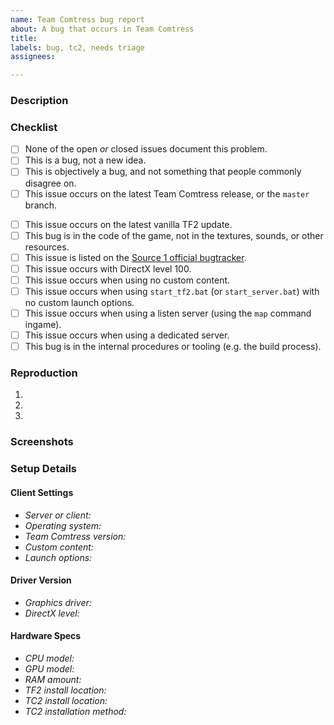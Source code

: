 ```yaml
---
name: Team Comtress bug report
about: A bug that occurs in Team Comtress
title:
labels: bug, tc2, needs triage
assignees:

---
```


### Description
<!-- A clear and concise description of what the bug is -->

### Checklist
<!-- You MUST answer "yes" to the following to open an issue -->
<!-- To tick a checkbox, place an 'x' in it, like so: [x] -->
- [ ] None of the open *or* closed issues document this problem.
- [ ] This is a bug, not a new idea.
- [ ] This is objectively a bug, and not something that people commonly disagree on.
- [ ] This issue occurs on the latest Team Comtress release, or the `master` branch.
<!-- You do NOT have to answer "yes" to the following, but please mark them if relevant -->
<!-- To tick a checkbox, place an 'x' in it, like so: [x] -->
- [ ] This issue occurs on the latest vanilla TF2 update.
- [ ] This bug is in the code of the game, not in the textures, sounds, or other resources.
- [ ] This issue is listed on the [Source 1 official bugtracker](https://github.com/ValveSoftware/Source-1-Games/issues).
- [ ] This issue occurs with DirectX level 100.
- [ ] This issue occurs when using no custom content.
- [ ] This issue occurs when using `start_tf2.bat` (or `start_server.bat`) with no custom launch options.
- [ ] This issue occurs when using a listen server (using the `map` command ingame).
- [ ] This issue occurs when using a dedicated server.
- [ ] This bug is in the internal procedures or tooling (e.g. the build process).

### Reproduction
<!-- The steps to recreate the bug. -->
<!-- Bugs that cannot be recreated are extremely unlikely to receive a fix -->
1.
2.
3.

### Screenshots
<!-- Add screenshots or videos to help explain your problem -->

### Setup Details
#### Client Settings
<!-- Fill this out for all issues -->
- *Server or client:* <!-- Did you observe this issue from the game client, or by running a dedicated server? -->
- *Operating system:* <!-- Specify a version e.g. Windows 10, Mac OS X Catalina, or `uname -rv` output -->
- *Team Comtress version:* <!-- Release version number or commit id -->
- *Custom content:* <!-- Any 3rd-party content, including config files -->
- *Launch options:* <!-- If not using start_tf2.bat, specify a list of options -->
#### Driver Version
<!-- Fill this out for graphics-related issues -->
- *Graphics driver:* <!-- Specify a version. This is especially important on Linux -->
- *DirectX level:* <!-- This will be different if you set dxlevel in vanilla TF2 -->
#### Hardware Specs
<!-- Fill this out for performance-related issues -->
- *CPU model:* <!-- Example: AMD RYZEN 3600X -->
- *GPU model:* <!-- Example: NVIDIA GTX 2070 Super -->
- *RAM amount:* <!-- Example: 32GB -->
- *TF2 install location:* <!-- HDD or SSD. Leave empty if not yet tested with vanilla TF2 -->
- *TC2 install location:* <!-- HDD or SSD -->
- *TC2 installation method:* <!-- Basic or Advanced (if you do not know what this means, put Basic) -->